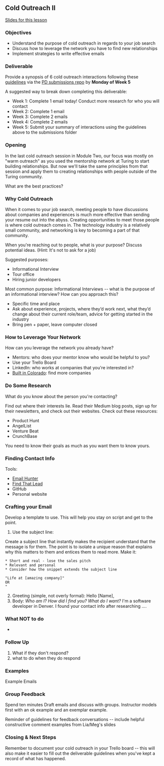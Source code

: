 ## Cold Outreach II

[Slides for this lesson](https://docs.google.com/presentation/d/1DNPivOJBUUnWlwD-n-2K9dysidWPyVFaqCvMmy87Irw/edit?usp=sharing)

### Objectives
* Understand the purpose of cold outreach in regards to your job search
* Discuss how to leverage the network you have to find new relationships
* Implement strategies to write effective emails 

### Deliverable

Provide a synopsis of 6 cold outreach interactions following these [guidelines](https://github.com/turingschool/career-development-curriculum/blob/master/module_four/cold_outreach_deliverable_guidelines.md) via the [PD submissions repo](https://github.com/turingschool/career-development-curriculum/tree/master/deliverable_submissions) by **Monday of Week 5**

A suggested way to break down completing this deliverable:

* Week 1: Complete 1 email today! Conduct more research for who you will contact
* Week 2: Complete 1 email
* Week 3: Complete 2 emails 
* Week 4: Complete 2 emails
* Week 5: Submit your summary of interactions using the guidelines above to the submissions folder

### Opening
In the last cold outreach session in Module Two, our focus was mostly on "warm outreach" as you used the mentorship network at Turing to start building relationships. But now we'll take the same principles from that session and apply them to creating relationships with people outside of the Turing community. 

What are the best practices?

### Why Cold Outreach
When it comes to your job search, meeting people to have discussions about companies and experiences is much more effective than sending your resume out into the abyss. Creating opportunities to meet those people is where cold outreach comes in. The technology industry is a relatively small community, and networking is key to becoming a part of that community. 

When you're reaching out to people, what is your purpose? Discuss potential ideas. (Hint: It's not to ask for a job)

Suggested purposes:

* Informational Interview 
* Tour office
* Hiring junior developers

Most common purpose: Informational Interviews -- what is the purpose of an informational interview? How can you approach this? 

* Specific time and place
* Ask about experience, projects, where they’d work next, what they’d change about their current role/team, advice for getting started in the industry
* Bring pen + paper, leave computer closed

### How to Leverage Your Network
How can you leverage the network you already have? 

* Mentors: who does your mentor know who would be helpful to you? 
* Use your Trello Board
* LinkedIn: who works at companies that you're interested in?
* [Built in Colorado](http://www.builtincolorado.com/companies): find more companies

### Do Some Research
What do you know about the person you're contacting? 

Find out where their interests lie. Read their Medium blog posts, sign up for their newsletters, and check out their websites. Check out these resources:

* Product Hunt 
* AngelList
* Venture Beat 
* CrunchBase

You need to know their goals as much as you want them to know yours.

### Finding Contact Info
Tools:

* [Email Hunter](https://emailhunter.co/)
* [Find That Lead](https://findthatlead.com/)
* GitHub
* Personal website

### Crafting your Email
Develop a template to use. This will help you stay on script and get to the point.

1. Use the subject line: 

Create a subject line that instantly makes the recipient understand that the message is for them. The point is to isolate a unique reason that explains why this matters to them and entices them to read more. Make it:

    * Short and real - lose the sales pitch
    * Relevant and personal
    * Consider how the snippet extends the subject line
    
    "Life at [amazing company]" 
    OR
    "
2. Greeting (simple, not overly formal): 
    Hello [Name],
3. Body: 
    *Who am I? How did I find you? What do I want?*
    I'm a software developer in Denver. I found your contact info after researching ....


### What NOT to do
* 


### Follow Up
1. What if they don't respond?
2. what to do when they do respond

### Examples
Example Emails


### Group Feedback
Spend ten minutes  Draft emails and discuss with groups. Instructor models first with an ok example and an exemplar example.

Reminder of guidelines for feedback conversations -- include helpful constructive comment examples from Lia/Meg's slides

### Closing & Next Steps
Remember to document your cold outreach in your Trello board -- this will also make it easier to fill out the deliverable guidelines when you've kept a record of what has happened. 
